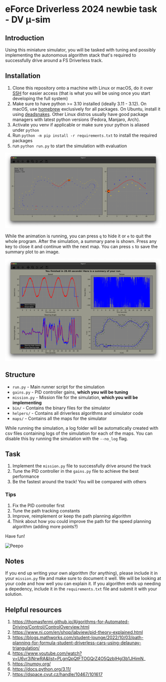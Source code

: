 # eForce Driverless 2024 newbie task - DV μ-sim

## Introduction

Using this miniature simulator, you will be tasked with tuning and possibly implementing the autonomous algorithm stack that's required to successfully drive around a FS Driverless track.

## Installation

1. Clone this repository onto a machine with Linux or macOS, do it over [SSH](https://phoenixnap.com/kb/git-clone-ssh) for easier access (that is what you will be using once you start developing the full system)
2. Make sure to have python >= 3.10 installed (ideally 3.11 - 3.12). On macOS, use [homebrew](https://brew.sh/) exclusively for all packages. On Ubuntu, install it using [deadsnakes](https://launchpad.net/~deadsnakes/+archive/ubuntu/ppa). Other Linux distros usually have good package managers with latest python versions (Fedora, Manjaro, Arch).
3. Activate you venv if applicable or make sure your python is aliased under `python`
4. Run `python -m pip install -r requirements.txt` to install the required packages
5. run `python run.py` to start the simulation with evaluation

![Sim screenshot](./img/sim.png)

While the animation is running, you can press `q` to hide it or `e` to quit the whole program. After the simulation, a summary pane is shown. Press any key to close it and continue with the next map. You can press `s` to save the summary plot to an image.

![Summary screenshot](./img/summary.png)

## Structure

- `run.py` - Main runner script for the simulation
- `gains.py` - PID controller gains, **which you will be tuning**
- `mission.py` - Mission file for the simulation, **which you will be implementing**
- `bin/` - Contains the binary files for the simulator
- `helpers/` - Contains all driverless algorithms and simulator code
- `maps/` - Contains all the maps for the simulator

While running the simulation, a log folder will be automatically created with csv files containing logs of the simulation for each of the maps.
You can disable this by running the simulation with the `--no_log` flag.

## Task

1. Implement the `mission.py` file to successfully drive around the track
2. Tune the PID controller in the `gains.py` file to achieve the best performance
3. Be the fastest around the track! You will be compared with others

### Tips

1. Fix the PID controller first
2. Tune the path tracking constants
3. Improve, reimplement or keep the path planning algorithm
4. Think about how you could improve the path for the speed planning algorithm (adding more points?)

Have fun!

![Peepo](https://cdn.frankerfacez.com/emoticon/577131/4)

## Notes

If you end up writing your own algorithm (for anything), please include it in your `mission.py` file and make sure to document it well. We will be looking at your code and how well you can explain it.
If you algorithm ends up needing a depedency, include it in the `requirements.txt` file and submit it with your solution.

## Helpful resources

1. https://thomasfermi.github.io/Algorithms-for-Automated-Driving/Control/ControlOverview.html
2. https://www.ni.com/en/shop/labview/pid-theory-explained.html
3. https://blogs.mathworks.com/student-lounge/2022/10/03/path-planning-for-formula-student-driverless-cars-using-delaunay-triangulation/
4. https://www.youtube.com/watch?v=U6vr3iNrwRA&list=PLgnQpQtFTOGQrZ4O5QzbIHgl3b1JHimN_
5. https://numpy.org/
6. https://docs.python.org/3.11/
7. https://dspace.cvut.cz/handle/10467/101617

